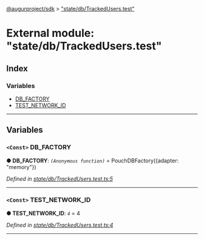 [@augurproject/sdk](../README.md) > ["state/db/TrackedUsers.test"](../modules/_state_db_trackedusers_test_.md)

# External module: "state/db/TrackedUsers.test"

## Index

### Variables

* [DB_FACTORY](_state_db_trackedusers_test_.md#db_factory)
* [TEST_NETWORK_ID](_state_db_trackedusers_test_.md#test_network_id)

---

## Variables

<a id="db_factory"></a>

### `<Const>` DB_FACTORY

**● DB_FACTORY**: *`(Anonymous function)`* =  PouchDBFactory({adapter: "memory"})

*Defined in [state/db/TrackedUsers.test.ts:5](https://github.com/AugurProject/augur/blob/1991ef64ef/packages/augur-sdk/src/state/db/TrackedUsers.test.ts#L5)*

___
<a id="test_network_id"></a>

### `<Const>` TEST_NETWORK_ID

**● TEST_NETWORK_ID**: *`4`* = 4

*Defined in [state/db/TrackedUsers.test.ts:4](https://github.com/AugurProject/augur/blob/1991ef64ef/packages/augur-sdk/src/state/db/TrackedUsers.test.ts#L4)*

___

